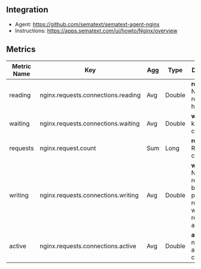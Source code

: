## Integration
- Agent: https://github.com/sematext/sematext-agent-nginx
- Instructions: https://apps.sematext.com/ui/howto/Nginx/overview
 
## Metrics

Metric Name | Key | Agg | Type | Description
--- | --- | --- | --- | ---
reading | nginx.requests.connections.reading | Avg | Double | <b>reading</b>: Nginx reads request header
waiting | nginx.requests.connections.waiting | Avg | Double | <b>waiting</b>: keep-alive connections
requests | nginx.request.count | Sum | Long | <b>requests</b>: Request count
writing | nginx.requests.connections.writing | Avg | Double | <b>writing</b>: Nginx reads request body, processes request, or writes response to a client
active | nginx.requests.connections.active | Avg | Double | <b>active</b>: number of all open connections
